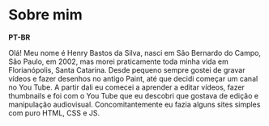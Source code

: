 # Sobre mim
**PT-BR**

Olá! Meu nome é Henry Bastos da Silva, nasci em São Bernardo do Campo, São Paulo, em 2002, mas morei praticamente toda minha vida em Florianópolis, Santa Catarina. Desde pequeno sempre gostei de gravar vídeos e fazer desenhos no antigo Paint, até que decidi começar um canal no You Tube. A partir dali eu comecei a aprender a editar vídeos, fazer thumbnails e foi com o You Tube que eu descobri que gostava de edição e manipulação audiovisual. Concomitantemente eu fazia alguns sites simples com puro HTML, CSS e JS.

